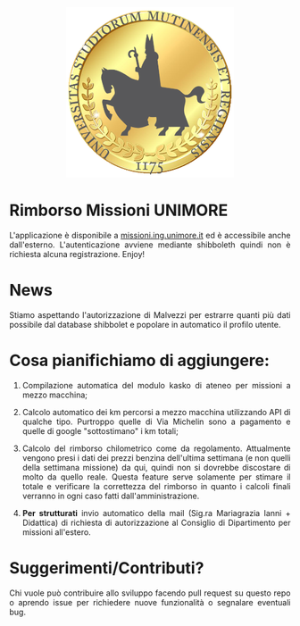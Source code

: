 <!-- ![LOGO](/RimborsiApp/static/RimborsiApp/imgs/missioni_logo.png?raw=true) --> 

<p align="center">
  <a href="https://missioni.ing.unimore.it"><img src="/RimborsiApp/static/RimborsiApp/imgs/missioni_logo.png" width="300"></a>
</p>

# Rimborso Missioni UNIMORE

<p align="justify">L'applicazione è disponibile a <a href="https://missioni.ing.unimore.it">missioni.ing.unimore.it</a> ed è accessibile anche dall'esterno. L'autenticazione avviene mediante shibboleth quindi non è richiesta alcuna registrazione. Enjoy!</p>

# News

<p align="justify">Stiamo aspettando l'autorizzazione di Malvezzi per estrarre quanti più dati possibile dal database shibbolet e popolare in automatico il profilo utente.</p>

# Cosa pianifichiamo di aggiungere:

1. <p align="justify">Compilazione automatica del modulo kasko di ateneo per missioni a mezzo macchina;</p>
1. <p align="justify">Calcolo automatico dei km percorsi a mezzo macchina utilizzando API di qualche tipo. Purtroppo quelle di Via Michelin sono a pagamento e quelle di google "sottostimano" i km totali;</p>
1. <p align="justify">Calcolo del rimborso chilometrico come da regolamento. Attualmente vengono presi i dati dei prezzi benzina dell'ultima settimana (e non quelli della settimana missione) da <a herf="https://dgsaie.mise.gov.it/prezzi_carburanti_settimanali.php?lang=it_IT">qui</a>, quindi non si dovrebbe discostare di molto da quello reale. Questa feature serve solamente per stimare il totale e verificare la correttezza del rimborso in quanto i calcoli finali verranno in ogni caso fatti dall'amministrazione.</p>
1. <p align="justify"><b>Per strutturati</b> invio automatico della mail (Sig.ra Mariagrazia Ianni + Didattica) di richiesta di autorizzazione al Consiglio di Dipartimento per missioni all'estero.</p>

# Suggerimenti/Contributi?

<p align="justify">Chi vuole può contribuire allo sviluppo facendo pull request su questo repo o aprendo issue per richiedere nuove funzionalità o segnalare eventuali bug.</p>

